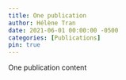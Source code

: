 ```yaml
---
title: One publication
author: Hélène Tran
date: 2021-06-01 00:00:00 -0500
categories: [Publications]
pin: true
---
```


One publication content
